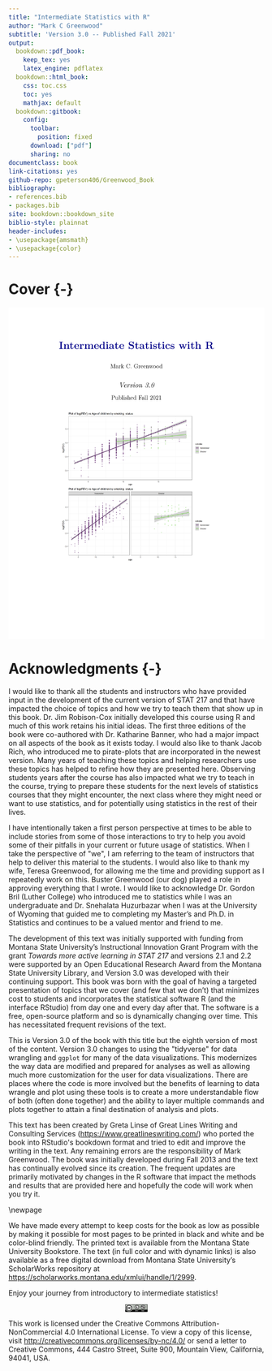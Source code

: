 ```yaml
--- 
title: "Intermediate Statistics with R"
author: "Mark C Greenwood"
subtitle: 'Version 3.0 -- Published Fall 2021'
output:
  bookdown::pdf_book: 
    keep_tex: yes
    latex_engine: pdflatex
  bookdown::html_book:
    css: toc.css
    toc: yes
    mathjax: default
  bookdown::gitbook:
    config:
      toolbar:
        position: fixed
      download: ["pdf"]
      sharing: no
documentclass: book
link-citations: yes
github-repo: gpeterson406/Greenwood_Book
bibliography:
- references.bib
- packages.bib
site: bookdown::bookdown_site
biblio-style: plainnat
header-includes:
- \usepackage{amsmath}
- \usepackage{color}
---
```




# Cover {-}

<img src="frontMatter/titlepage_summer_2021.png" width="1632" />

<!-- \frontmatter -->

# Acknowledgments {-}

I would like to thank all the students and instructors who have provided input in the development of the current version of STAT 217 and that have impacted the choice of topics and how we try to teach them that show up in this book. Dr. Jim Robison-Cox initially developed this course using R and much of this work retains his initial ideas. The first three editions of the book were co-authored with Dr. Katharine Banner, who had a major impact on all aspects of the book as it exists today. I would also like to thank Jacob Rich, who introduced me to pirate-plots that are incorporated in the newest version. Many years of teaching these topics and helping researchers use these topics has helped to refine how they are presented here. Observing students years after the course has also impacted what we try to teach in the course, trying to prepare these students for the next levels of statistics courses that they might encounter, the next class where they might need or want to use statistics, and for potentially using statistics in the rest of their lives.

I have intentionally taken a first person perspective at times to be able to include stories from some of those interactions to try to help you avoid some of their pitfalls in your current or future usage of statistics. When I take the perspective of "we", I am referring to the team of instructors that help to deliver this material to the students. I would also like to thank my wife, Teresa Greenwood, for allowing me the time and providing support as I repeatedly work on this. Buster Greenwood (our dog) played a role in approving everything that I wrote. I would like to acknowledge Dr. Gordon Bril (Luther College) who introduced me to statistics while I was an undergraduate and Dr. Snehalata Huzurbazar when I was at the University of Wyoming that guided me to completing my Master’s and Ph.D. in Statistics and continues to be a valued mentor and friend to me.

The development of this text was initially supported with funding from Montana State University’s Instructional Innovation Grant Program with the grant *Towards more active learning in STAT 217* and versions 2.1 and 2.2 were supported by an Open Educational Research Award from the Montana State University Library, and Version 3.0 was developed with their continuing support. This book was born with the goal of having a targeted presentation of topics that we cover (and few that we don’t) that minimizes cost to students and incorporates the statistical software R (and the interface RStudio) from day one and every day after that. The software is a free, open-source platform and so is dynamically changing over time. This has necessitated frequent revisions of the text. 

This is Version 3.0 of the book with this title but the eighth version of most of the content. Version 3.0 changes to using the "tidyverse" for data wrangling and ``ggplot`` for many of the data visualizations. This modernizes the way data are modified and prepared for analyses as well as allowing much more customization for the user for data visualizations. There are places where the code is more involved but the benefits of learning to data wrangle and plot using these tools is to create a more understandable flow of both (often done together) and the ability to layer multiple commands and plots together to attain a final destination of analysis and plots.

This text has been created by Greta Linse of Great Lines Writing and Consulting Services (https://www.greatlineswriting.com/) who ported the book into RStudio's bookdown format and tried to edit and improve the writing in the text. Any remaining errors are the responsibility of Mark Greenwood. The book was initially developed during Fall 2013 and the text has continually evolved since its creation. The frequent updates are primarily motivated by changes in the R software that impact the methods and results that are provided here and hopefully the code will work when you try it.

\newpage

We have made every attempt to keep costs for the book as low as possible by making it possible for most pages to be printed in black and white and be color-blind friendly. The printed text is available from the Montana State University Bookstore. The text (in full color and with dynamic links) is also available as a free digital download from Montana State University’s ScholarWorks repository at https://scholarworks.montana.edu/xmlui/handle/1/2999. 

Enjoy your journey from introductory to intermediate statistics!
 
<img src="frontMatter/creative_commons_license.png" width="44" style="display: block; margin: auto;" />

This work is licensed under the Creative Commons Attribution-NonCommercial 4.0 International License. To view a copy of this license, visit http://creativecommons.org/licenses/by-nc/4.0/ or send a letter to Creative Commons, 444 Castro Street, Suite 900, Mountain View, California, 94041, USA.



